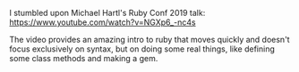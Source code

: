 
I stumbled upon Michael Hartl's Ruby Conf 2019 talk: https://www.youtube.com/watch?v=NGXp6_-nc4s

The video provides an amazing intro to ruby that moves quickly and doesn't focus exclusively on syntax, but on doing some real things, like defining some class methods and making a gem. 














